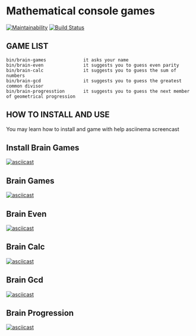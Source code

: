 Mathematical console games
===========================

[![Maintainability](https://api.codeclimate.com/v1/badges/51bec223d36b998b54dc/maintainability)](https://codeclimate.com/github/maxomato/project-lvl1-s470/maintainability)
[![Build Status](https://travis-ci.org/maxomato/project-lvl1-s470.svg?branch=master)](https://travis-ci.org/maxomato/project-lvl1-s470)

GAME LIST
------------------

```
bin/brain-games              it asks your name 
bin/brain-even               it suggests you to guess even parity
bin/brain-calc               it suggests you to guess the sum of numbers
bin/brain-gcd                it suggests you to guess the greatest common divisor
bin/brain-progresstion       it suggests you to guess the next member of geometrical progression 
```

HOW TO INSTALL AND USE
------------------
You may learn how to install and game with help asciinema screencast

Install Brain Games
------------------ 
[![asciicast](https://asciinema.org/a/o7a01do0kAR1OxozqMf35Jrln.svg)](https://asciinema.org/a/o7a01do0kAR1OxozqMf35Jrln)

Brain Games
------------------ 
[![asciicast](https://asciinema.org/a/L2jCoUtYOV5wQpXIjcTswVfC6.svg)](https://asciinema.org/a/L2jCoUtYOV5wQpXIjcTswVfC6)

Brain Even
------------------ 
[![asciicast](https://asciinema.org/a/8M4OM5nzADX7J5ShU5UPnuFTP.svg)](https://asciinema.org/a/8M4OM5nzADX7J5ShU5UPnuFTP)

Brain Calc
------------------
[![asciicast](https://asciinema.org/a/quQnBFy8UhvbaXw11XxaHkUEJ.svg)](https://asciinema.org/a/quQnBFy8UhvbaXw11XxaHkUEJ)

Brain Gcd
------------------
[![asciicast](https://asciinema.org/a/QiHxfKL3M6oHBm9oypeZmirTk.svg)](https://asciinema.org/a/QiHxfKL3M6oHBm9oypeZmirTk)

Brain Progression
------------------
[![asciicast](https://asciinema.org/a/x4NavXbSaPxCWWLDV5K71bfQE.svg)](https://asciinema.org/a/x4NavXbSaPxCWWLDV5K71bfQE)
